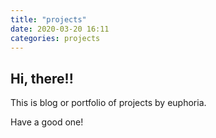 ```yaml
---
title: "projects"
date: 2020-03-20 16:11
categories: projects
---
```


## Hi, there!!

This is blog or portfolio of projects by euphoria.

Have a good one!
